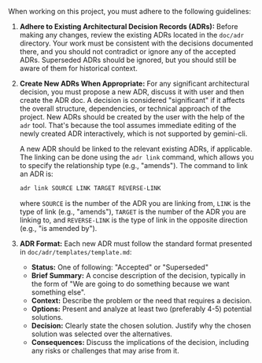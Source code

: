 When working on this project, you must adhere to the following guidelines:

1. **Adhere to Existing Architectural Decision Records (ADRs):** Before making any changes, review
   the existing ADRs located in the `doc/adr` directory. Your work must be consistent with the
   decisions documented there, and you should not contradict or ignore any of the accepted ADRs.
   Superseded ADRs should be ignored, but you should still be aware of them for historical context.

2. **Create New ADRs When Appropriate:** For any significant architectural decision, you must 
   propose a new ADR, discuss it with user and then create the ADR doc. A decision is considered 
   "significant" if it affects the overall structure, dependencies, or technical approach of the 
   project. New ADRs should be created by the user with the help of the `adr` tool. That's because
   the tool assumes immediate editing of the newly created ADR interactively, which is not supported
   by gemini-cli.

   A new ADR should be linked to the relevant existing ADRs, if applicable. The linking can be done
   using the `adr link` command, which allows you to specify the relationship type (e.g., 
   "amends"). The command to link an ADR is:
   ```bash
   adr link SOURCE LINK TARGET REVERSE-LINK
   ```
   where `SOURCE` is the number of the ADR you are linking from, `LINK` is the type of link (e.g., 
   "amends"), `TARGET` is the number of the ADR you are linking to, and `REVERSE-LINK` is the 
   type of link in the opposite direction (e.g., "is amended by").

3. **ADR Format:** Each new ADR must follow the standard format presented in 
   `doc/adr/templates/template.md`:
    * **Status:** One of following: "Accepted" or "Superseded"
    * **Brief Summary:** A concise description of the decision, typically in the form of "We are 
      going to do something because we want something else".
    * **Context:** Describe the problem or the need that requires a decision.
    * **Options:** Present and analyze at least two (preferably 4-5) potential solutions.
    * **Decision:** Clearly state the chosen solution. Justify why the chosen solution was 
      selected over the alternatives.
    * **Consequences:** Discuss the implications of the decision, including any risks or 
      challenges that may arise from it.
